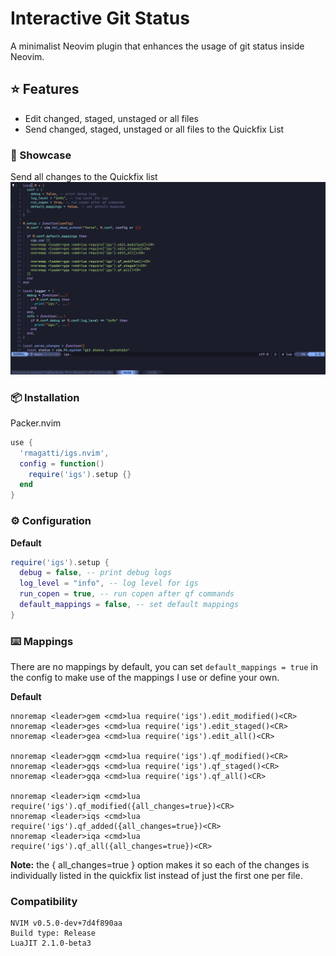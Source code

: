 # Interactive Git Status

A minimalist Neovim plugin that enhances the usage of git status inside Neovim.

## ⭐ Features

- Edit changed, staged, unstaged or all files
- Send changed, staged, unstaged or all files to the Quickfix List

### 🚀 Showcase

Send all changes to the Quickfix list
<img src="https://github.com/rmagatti/readme-assets/blob/main/interactive-git-status.gif" />

### 📦 Installation

Packer.nvim

```lua
use {
  'rmagatti/igs.nvim',
  config = function()
    require('igs').setup {}
  end
}
```

### ⚙️ Configuration

**Default**

```lua
require('igs').setup {
  debug = false, -- print debug logs
  log_level = "info", -- log level for igs
  run_copen = true, -- run copen after qf commands
  default_mappings = false, -- set default mappings
}
```

### ⌨️ Mappings

There are no mappings by default, you can set `default_mappings = true` in the config to make use of the mappings I use or define your own.

**Default**

```viml
nnoremap <leader>gem <cmd>lua require('igs').edit_modified()<CR>
nnoremap <leader>ges <cmd>lua require('igs').edit_staged()<CR>
nnoremap <leader>gea <cmd>lua require('igs').edit_all()<CR>

nnoremap <leader>gqm <cmd>lua require('igs').qf_modified()<CR>
nnoremap <leader>gqs <cmd>lua require('igs').qf_staged()<CR>
nnoremap <leader>gqa <cmd>lua require('igs').qf_all()<CR>

nnoremap <leader>iqm <cmd>lua require('igs').qf_modified({all_changes=true})<CR>
nnoremap <leader>iqs <cmd>lua require('igs').qf_added({all_changes=true})<CR>
nnoremap <leader>iqa <cmd>lua require('igs').qf_all({all_changes=true})<CR>

```
**Note:** the { all_changes=true } option makes it so each of the changes is individually listed in the quickfix list instead of just the first one per file. 


### Compatibility

```
NVIM v0.5.0-dev+7d4f890aa
Build type: Release
LuaJIT 2.1.0-beta3
```
